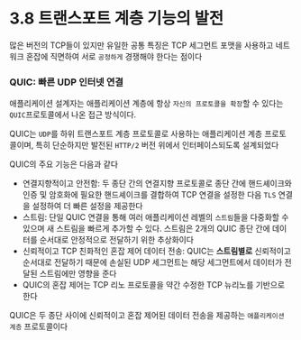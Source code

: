# 3.8 트랜스포트 계층 기능의 발전
많은 버전의 TCP들이 있지만 유일한 공통 특징은 TCP 세그먼트 포맷을 사용하고 네트워크 혼잡에 직면하여 서로 `공정하게` 경쟁해야 한다는 점이다

### QUIC: 빠른 UDP 인터넷 연결
애플리케이션 설계자는 애플리케이션 계층에 항상 `자신의 프로토콜을 확장`할 수 있다는 `QUIC`프로토콜에서 나온 접근 방식이다. 

QUIC는 `UDP`를 하위 트랜스포트 계층 프로토콜로 사용하는 애플리케이션 계층 프로토콜이며, 특히 단순하지만 발전된 `HTTP/2` 버전 위에서 인터페이스되도록 설계되었다

QUIC의 주요 기능은 다음과 같다

- 연결지향적이고 안전함: 두 종단 간의 연결지향 프로토콜로 종단 간에 핸드셰이크와 인증 및 암호화에 필요한 핸드셰이크를 결합하여 TCP 연결을 설정한 다음 `TLS` 연결을 설정하여 더 빠른 설정을 제공한다
- 스트림: 단일 QUIC 연결을 통해 여러 애플리케이션 레벨의 `스트림`들을 다중화할 수 있으며 새 스트림을 빠르게 추가할 수 있다. 스트림은 2개의 QUIC 종단 간에 데이터를 순서대로 안정적으로 전달하기 위한 추상화이다
- 신뢰적이고 TCP 친화적인 혼잡 제어 데이터 전송: QUIC는 **스트림별로** 신뢰적이고 순서대로 전달하기 때문에 손실된 UDP 세그먼트는 해당 세그먼트에서 데이터가 전달된 스트림에만 영향을 준다
- QUIC의 혼잡 제어는 TCP 리노 프로토콜을 약간 수정한 TCP 뉴리노를 기반으로 한다

QUIC은 두 종단 사이에 신뢰적이고 혼잡 제어된 데이터 전송을 제공하는 `애플리케이션 계층` 프로토콜이다
